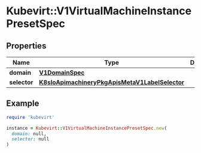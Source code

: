 # Kubevirt::V1VirtualMachineInstancePresetSpec

## Properties

| Name | Type | Description | Notes |
| ---- | ---- | ----------- | ----- |
| **domain** | [**V1DomainSpec**](V1DomainSpec.md) |  | [optional] |
| **selector** | [**K8sIoApimachineryPkgApisMetaV1LabelSelector**](K8sIoApimachineryPkgApisMetaV1LabelSelector.md) |  |  |

## Example

```ruby
require 'kubevirt'

instance = Kubevirt::V1VirtualMachineInstancePresetSpec.new(
  domain: null,
  selector: null
)
```

